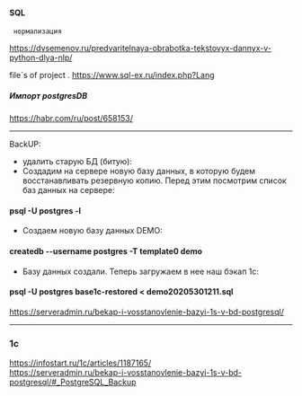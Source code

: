 #### SQL


     нормализация
     
https://dvsemenov.ru/predvaritelnaya-obrabotka-tekstovyx-dannyx-v-python-dlya-nlp/


file`s of project
.
https://www.sql-ex.ru/index.php?Lang
   
##### Импорт postgresDB
   https://habr.com/ru/post/658153/
  
-------------------------------------
   BackUP:
   - удалить старую БД (битую):
   - Создадим на сервере новую базу данных, в которую будем восстанавливать резервную копию. Перед этим посмотрим список баз данных на сервере:
   #### psql -U postgres -l
   - Создаем новую базу данных DEMO:
   #### createdb --username postgres -T template0 demo
   - Базу данных создали. Теперь загружаем в нее наш бэкап 1с:
   #### psql -U postgres base1c-restored < demo20205301211.sql   
  
  
  
https://serveradmin.ru/bekap-i-vosstanovlenie-bazyi-1s-v-bd-postgresql/

   
 ----------------------
 ### 1c
 https://infostart.ru/1c/articles/1187165/<br>
 https://serveradmin.ru/bekap-i-vosstanovlenie-bazyi-1s-v-bd-postgresql/#_PostgreSQL_Backup
 
 
